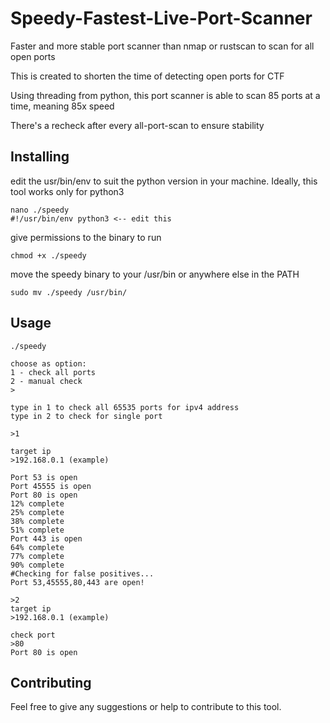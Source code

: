 Speedy-Fastest-Live-Port-Scanner
====

Faster and more stable port scanner than nmap or rustscan to scan for all open ports

This is created to shorten the time of detecting open ports for CTF

Using threading from python, this port scanner is able to scan 85 ports at a time, meaning 85x speed

There's a recheck after every all-port-scan to ensure stability

Installing
----------
edit the usr/bin/env to suit the python version in your machine. Ideally, this tool works only for python3

    nano ./speedy
    #!/usr/bin/env python3 <-- edit this

give permissions to the binary to run

    chmod +x ./speedy

move the speedy binary to your /usr/bin or anywhere else in the PATH

    sudo mv ./speedy /usr/bin/

Usage
----------
    ./speedy

    choose as option:
    1 - check all ports
    2 - manual check
    >

    type in 1 to check all 65535 ports for ipv4 address
    type in 2 to check for single port

    >1

    target ip
    >192.168.0.1 (example)

    Port 53 is open
    Port 45555 is open
    Port 80 is open
    12% complete
    25% complete
    38% complete
    51% complete
    Port 443 is open
    64% complete
    77% complete
    90% complete
    #Checking for false positives...
    Port 53,45555,80,443 are open!

    >2
    target ip
    >192.168.0.1 (example)

    check port
    >80
    Port 80 is open

Contributing
------------
Feel free to give any suggestions or help to contribute to this tool.
